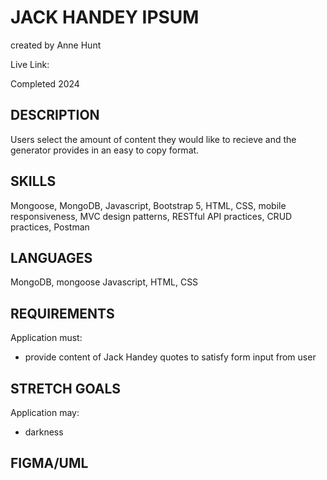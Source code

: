 # JACK HANDEY IPSUM

created by Anne Hunt

Live Link:

Completed 2024

## DESCRIPTION

Users select the amount of content they would like to recieve and the generator provides in an easy to copy format.

## SKILLS

Mongoose, MongoDB, Javascript, Bootstrap 5, HTML, CSS, mobile responsiveness, MVC design patterns, RESTful API practices, CRUD practices, Postman

## LANGUAGES

MongoDB, mongoose Javascript, HTML, CSS

## REQUIREMENTS

Application must:

- provide content of Jack Handey quotes to satisfy form input from user

## STRETCH GOALS

Application may:

- darkness

## FIGMA/UML